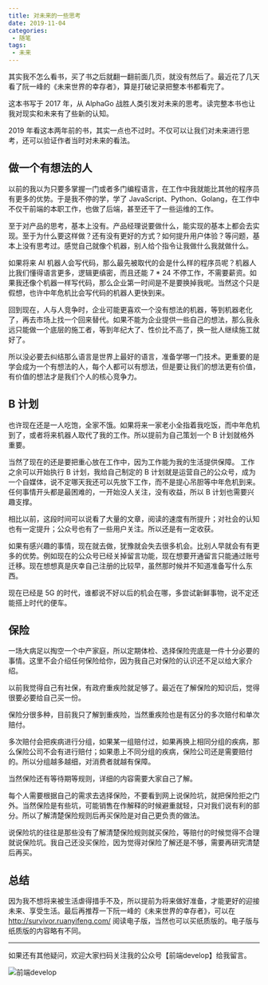 ```yaml
---
title: 对未来的一些思考
date: 2019-11-04
categories:
 - 随笔
tags:
 - 未来
---
```


其实我不怎么看书，买了书之后就翻一翻前面几页，就没有然后了。最近花了几天看了阮一峰的《未来世界的幸存者》，算是打破记录把整本书都看完了。

这本书写于 2017 年，从 AlphaGo 战胜人类引发对未来的思考。读完整本书也让我对现实和未来有了些新的认知。

2019 年看这本两年前的书，其实一点也不过时。不仅可以让我们对未来进行思考，还可以验证作者当时对未来的看法。

<!-- more -->

## 做一个有想法的人

以前的我以为只要多掌握一门或者多门编程语言，在工作中我就能比其他的程序员有更多的优势。于是我不停的学，学了 JavaScript、Python、Golang，在工作中不仅干前端的本职工作，也做了后端，甚至还干了一些运维的工作。

至于对产品的思考，基本上没有。产品经理说要做什么，能实现的基本上都会去实现。至于为什么要这样做？还有没有更好的方式？如何提升用户体验？等问题，基本上没有思考过。感觉自己就像个机器，别人给个指令让我做什么我就做什么。

如果将来 AI 机器人会写代码，那么最先被取代的会是什么样的程序员呢？机器人比我们懂得语言更多，逻辑更缜密，而且还能 7 * 24 不停工作，不需要薪资。如果我还像个机器一样写代码，那么企业第一时间是不是要换掉我呢。当然这个只是假想，也许中年危机比会写代码的机器人更快到来。

回到现在，人与人竞争时，企业可能更喜欢一个没有想法的机器，等到机器老化了，再去市场上找一个回来替代。如果不能为企业提供一些自己的想法，那么我永远只能做一个底层的施工者，等到年纪大了、性价比不高了，换一批人继续施工就好了。

所以没必要去纠结那么语言是世界上最好的语言，准备学哪一门技术。更重要的是学会成为一个有想法的人，每个人都可以有想法，但是要让我们的想法更有价值，有价值的想法才是我们个人的核心竞争力。

## B 计划

也许现在还是一人吃饱，全家不饿。如果将来一家老小全指着我吃饭，而中年危机到了，或者将来机器人取代了我的工作。所以提前为自己策划一个 B 计划就格外重要。

当然了现在的还是要把重心放在工作中，因为工作能为我的生活提供保障。
工作之余可以开始执行 B 计划，我给自己制定的 B 计划就是运营自己的公众号，成为一个自媒体，说不定哪天我还可以先放下工作，而不是提心吊胆等中年危机到来。任何事情开头都是最困难的，一开始没人关注，没有收益，所以 B 计划也需要兴趣支撑。

相比以前，这段时间可以说看了大量的文章，阅读的速度有所提升；对社会的认知也有一定提升；公众号也有了一些用户关注。所以还是有一定收获。

如果有感兴趣的事情，现在就去做，犹豫就会失去很多机会。比别人早就会有有更多的优势。例如现在的公众号已经关掉留言功能，现在想要开通留言只能通过账号迁移。现在想想真是庆幸自己注册的比较早，虽然那时候并不知道准备写什么东西。

现在已经是 5G 的时代，谁都说不好以后的机会在哪，多尝试新鲜事物，说不定还能搭上时代的便车。

## 保险

一场大病足以掏空一个中产家庭，所以定期体检、选择保险兜底是一件十分必要的事情。这里不会介绍任何保险给你，因为我自己对保险的认识还不足以给大家介绍。

以前我觉得自己有社保，有政府重疾险就足够了。最近在了解保险的知识后，觉得很要必要给自己买一份。

保险分很多种，目前我只了解到重疾险，当然重疾险也是有区分的多次赔付和单次赔付。

多次赔付会把疾病进行分组，如果某一组赔付过，如果再换上相同分组的疾病，那么保险公司不会有进行赔付；如果患上不同分组的疾病，保险公司还是需要赔付的。所以分组越多越细，对消费者就越有保障。

当然保险还有等待期等规则，详细的内容需要大家自己了解。

每个人需要根据自己的需求去选择保险，不要看到网上说保险坑，就把保险拒之门外。当然保险是有些坑，可能销售在作解释的时候避重就轻，只对我们说有利的部分。所以了解清楚保险规则后再买保险是对自己更负责的做法。

说保险坑的往往是那些没有了解清楚保险规则就买保险，等赔付的时候觉得不合理就说保险坑。我自己还没买保险，因为觉得对保险了解还是不够，需要再研究清楚后再买。


## 总结

因为我不想将来被生活虐得措手不及，所以提前为将来做好准备，才能更好的迎接未来、享受生活。最后再推荐一下阮一峰的《未来世界的幸存者》，可以在 http://survivor.ruanyifeng.com/ 阅读电子版，当然也可以买纸质版的。电子版与纸质版的内容略有不同。


---

如果还有其他疑问，欢迎大家扫码关注我的公众号【前端develop】给我留言。

![前端develop](/imgs/qrcode.png)


